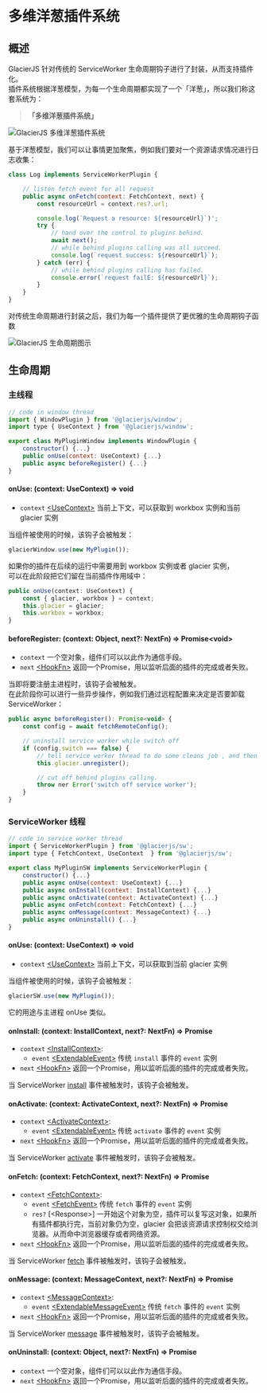 # 多维洋葱插件系统

## 概述

GlacierJS 针对传统的 ServiceWorker 生命周期钩子进行了封装，从而支持插件化。    
插件系统根据洋葱模型，为每一个生命周期都实现了一个「洋葱」，所以我们称这套系统为：    
> **「多维洋葱插件系统」**

![GlacierJS 多维洋葱插件系统](../assets/plugin-system.drawio.png)

基于洋葱模型，我们可以让事情更加聚焦，例如我们要对一个资源请求情况进行日志收集：

```javascript
class Log implements ServiceWorkerPlugin {

    // listen fetch event for all request
    public async onFetch(context: FetchContext, next) {
        const resourceUrl = context.res?.url;

        console.log(`Request a resource: ${resourceUrl}`)';
        try {
            // hand over the control to plugins behind.
            await next();
            // while behind plugins calling was all succeed.
            console.log(`request success: ${resourceUrl}`);
        } catch (err) {
            // while behind plugins calling has failed.
            console.error(`request failE: ${resourceUrl}`);
        }
    }
}
```

对传统生命周期进行封装之后，我们为每一个插件提供了更优雅的生命周期钩子函数

![GlacierJS 生命周期图示](../assets/lifecycle.drawio.png)

## 生命周期

### 主线程

```javascript
// code in window thread
import { WindowPlugin } from '@glacierjs/window';
import type { UseContext } from '@glacierjs/window';

export class MyPluginWindow implements WindowPlugin {
    constructor() {...}
    public onUse(context: UseContext) {...}
    public async beforeRegister() {...}
}
```

#### onUse: (context: UseContext) => void

* `context` [\<UseContext\>](https://jerryc8080.github.io/glacierjs/api/modules/window_src.html#UseContext) 当前上下文，可以获取到 workbox 实例和当前 glacier 实例

当组件被使用的时候，该钩子会被触发：
```javascript
glacierWindow.use(new MyPlugin());
```

如果你的插件在后续的运行中需要用到 workbox 实例或者 glacier 实例，    
可以在此阶段把它们留在当前插件作用域中：
```javascript
public onUse(context: UseContext) {
    const { glacier, workbox } = context;
    this.glacier = glacier;
    this.workbox = workbox;
}
```

#### beforeRegister: (context: Object, next?: NextFn) => Promise\<void\>

* `context` 一个空对象，组件们可以以此作为通信手段。
* `next` [\<HookFn\>](https://jerryc8080.github.io/glacierjs/api/modules/core_src.html#NextFn) 返回一个Promise，用以监听后面的插件的完成或者失败。

当即将要注册主进程时，该钩子会被触发。    
在此阶段你可以进行一些异步操作，例如我们通过远程配置来决定是否要卸载 ServiceWorker：
```javascript
public async beforeRegister(): Promise<void> {
    const config = await fetchRemoteConfig();

    // uninstall service worker while switch off
    if (config.switch === false) {
        // tell service worker thread to do some cleans job , and then uninstall it.
        this.glacier.unregister();

        // cut off behind plugins calling.
        throw ner Error('switch off service worker');
    }
}
```

### ServiceWorker 线程

```javascript
// code in service worker thread
import { ServiceWorkerPlugin } from '@glacierjs/sw';
import type { FetchContext, UseContext  } from '@glacierjs/sw';

export class MyPluginSW implements ServiceWorkerPlugin {
    constructor() {...}
    public async onUse(context: UseContext) {...}
    public async onInstall(context: InstallContext) {...}
    public async onActivate(context: ActivateContext) {...}
    public async onFetch(context: FetchContext) {...}
    public async onMessage(context: MessageContext) {...}
    public async onUninstall() {...}
}
```

#### onUse: (context: UseContext) => void

* `context` [\<UseContext\>](https://jerryc8080.github.io/glacierjs/api/interfaces/sw_src.UseContext.html) 当前上下文，可以获取到当前 glacier 实例

当组件被使用的时候，该钩子会被触发：
```javascript
glacierSW.use(new MyPlugin());
```

它的用途与主进程 onUse 类似。


#### onInstall: (context: InstallContext, next?: NextFn) => Promise<void>

* `context` [\<InstallContext\>](https://jerryc8080.github.io/glacierjs/api/interfaces/sw_src.InstallContext.html):
    * `event` [\<ExtendableEvent\>](https://developer.mozilla.org/en-US/docs/Web/API/ExtendableEvent) 传统 `install` 事件的 `event` 实例
* `next` [\<HookFn\>](https://jerryc8080.github.io/glacierjs/api/modules/core_src.html#NextFn) 返回一个Promise，用以监听后面的插件的完成或者失败。

当 ServiceWorker [install](https://developer.mozilla.org/en-US/docs/Web/API/ServiceWorkerGlobalScope/oninstall) 事件被触发时，该钩子会被触发。

#### onActivate: (context: ActivateContext, next?: NextFn) => Promise<void>

* `context` [\<ActivateContext\>](https://jerryc8080.github.io/glacierjs/api/interfaces/sw_src.ActivateContext.html):
    * `event` [\<ExtendableEvent\>](https://developer.mozilla.org/en-US/docs/Web/API/ExtendableEvent) 传统 `activate` 事件的 `event` 实例
* `next` [\<HookFn\>](https://jerryc8080.github.io/glacierjs/api/modules/core_src.html#NextFn) 返回一个Promise，用以监听后面的插件的完成或者失败。

当 ServiceWorker [activate](https://developer.mozilla.org/en-US/docs/Web/API/ServiceWorkerGlobalScope/onactivate) 事件被触发时，该钩子会被触发。

#### onFetch: (context: FetchContext, next?: NextFn) => Promise<void>

* `context` [\<FetchContext\>](https://jerryc8080.github.io/glacierjs/api/interfaces/sw_src.FetchContext.html):
    * `event` [\<FetchEvent\>](https://developer.mozilla.org/en-US/docs/Web/API/FetchEvent) 传统 `fetch` 事件的 `event` 实例
    * `res?` [\<Response\>] 一开始这个对象为空，插件可以复写这对象，如果所有插件都执行完，当前对象仍为空，glacier 会把该资源请求控制权交给浏览器。从而命中浏览器缓存或者网络资源。
* `next` [\<HookFn\>](https://jerryc8080.github.io/glacierjs/api/modules/core_src.html#NextFn) 返回一个Promise，用以监听后面的插件的完成或者失败。

当 ServiceWorker [fetch](https://developer.mozilla.org/en-US/docs/Web/API/ServiceWorkerGlobalScope/onfetch) 事件被触发时，该钩子会被触发。

#### onMessage: (context: MessageContext, next?: NextFn) => Promise<void>

* `context` [\<MessageContext\>](https://jerryc8080.github.io/glacierjs/api/interfaces/sw_src.MessageContext.html):
    * `event` [\<ExtendableMessageEvent\>](https://developer.mozilla.org/en-US/docs/Web/API/ExtendableMessageEvent) 传统 `fetch` 事件的 `event` 实例
* `next` [\<HookFn\>](https://jerryc8080.github.io/glacierjs/api/modules/core_src.html#NextFn) 返回一个Promise，用以监听后面的插件的完成或者失败。

当 ServiceWorker [message](https://developer.mozilla.org/en-US/docs/Web/API/ServiceWorkerGlobalScope/onmessage) 事件被触发时，该钩子会被触发。


#### onUninstall: (context: Object, next?: NextFn) => Promise<void>

* `context` 一个空对象，组件们可以以此作为通信手段。
* `next` [\<HookFn\>](https://jerryc8080.github.io/glacierjs/api/modules/core_src.html#NextFn) 返回一个Promise，用以监听后面的插件的完成或者失败。